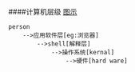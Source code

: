 ####计算机层级
[图示](../pic/0.GNU.jpg)
```人机互动[GNU]
person
    -->应用软件层[eg:浏览器]
        -->shell[解释层]
            -->操作系统[kernal]
                -->硬件[hard ware]
```
